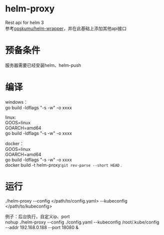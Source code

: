 # helm-proxy
Rest api for helm 3  
参考[opskumu/helm-wrapper](https://github.com/opskumu/helm-wrapper)，并在此基础上添加其他api接口

# 预备条件
服务器需要已经安装helm、helm-push

# 编译
windows：  
go build -ldflags "-s -w" -o xxxx  

linux:  
GOOS=linux  
GOARCH=amd64  
go build -ldflags "-s -w" -o xxxx  

docker：  
GOOS=linux   
GOARCH=amd64   
go build -ldflags "-s -w" -o xxxx  
docker build -t helm-proxy:`git rev-parse --short HEAD` .  

# 运行
./helm-proxy --config </path/to/config.yaml> --kubeconfig </path/to/kubeconfig>  

例子：后台执行，自定义ip、port  
nohup ./helm-proxy --config ./config.yaml --kubeconfig /root/.kube/config --addr 192.168.0.188 --port 18080 &  
